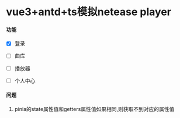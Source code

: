 # vue3+antd+ts模拟netease player




#### 功能
- [x] 登录
- [ ] 曲库
- [ ] 播放器
- [ ] 个人中心



#### 问题
1. pinia的state属性值和getters属性值如果相同,则获取不到对应的属性值